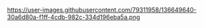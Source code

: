 https://user-images.githubusercontent.com/79311958/136649640-30a6d80a-f1ff-4cdb-982c-334d196eba5a.png
